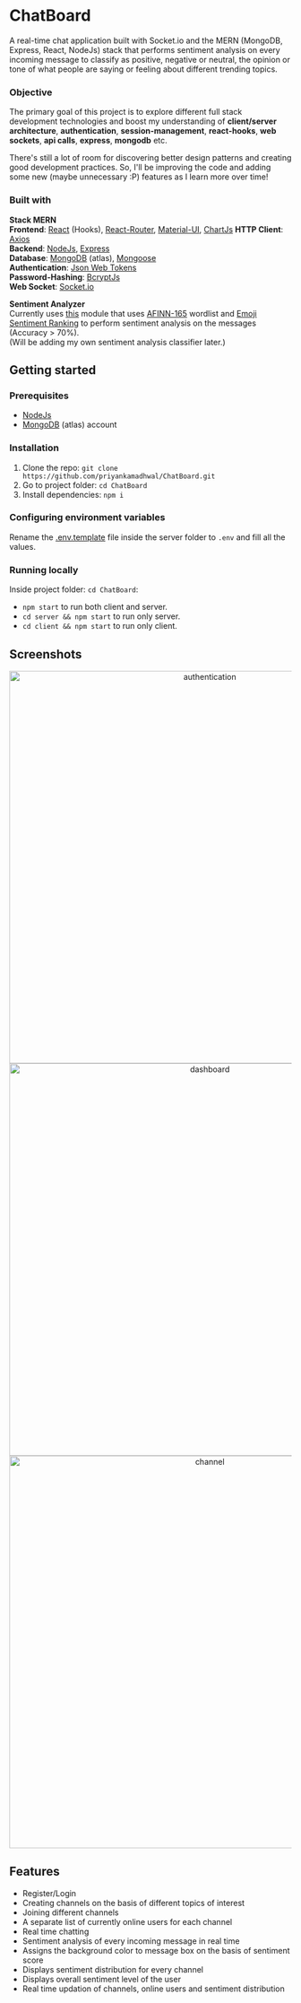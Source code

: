 # ChatBoard

A real-time chat application built with Socket.io and the MERN (MongoDB, Express, React, NodeJs) stack that performs sentiment analysis on every incoming message to classify as positive, negative or neutral, the opinion or tone of what people are saying or feeling about different trending topics.

### Objective

The primary goal of this project is to explore different full stack development technologies and boost my understanding of **client/server architecture**, **authentication**, **session-management**, **react-hooks**, **web sockets**, **api calls**, **express**, **mongodb** etc.

There's still a lot of room for discovering better design patterns and creating good development practices. So, I'll be improving the code and adding some new (maybe unnecessary :P) features as I learn more over time!

### Built with
    
**Stack MERN**    
**Frontend**: [React](https://reactjs.org/) (Hooks), [React-Router](https://reacttraining.com/react-router/), [Material-UI](https://material-ui.com/), [ChartJs](https://www.npmjs.com/package/react-chartjs-2)
**HTTP Client**: [Axios](https://github.com/axios/axios)   
**Backend**: [NodeJs](https://nodejs.org/en/), [Express](https://expressjs.com/)   
**Database**: [MongoDB](https://www.mongodb.com/cloud/atlas) (atlas), [Mongoose](https://mongoosejs.com/)    
**Authentication**: [Json Web Tokens](https://www.npmjs.com/package/jwt-then)    
**Password-Hashing**: [BcryptJs](https://www.npmjs.com/package/bcryptjs)   
**Web Socket**: [Socket.io](https://socket.io/)   
    
**Sentiment Analyzer**   
Currently uses [this](https://www.npmjs.com/package/sentiment) module that uses [AFINN-165](http://www2.imm.dtu.dk/pubdb/pubs/6010-full.html) wordlist and [Emoji Sentiment Ranking](https://journals.plos.org/plosone/article?id=10.1371/journal.pone.0144296) to perform sentiment analysis on the messages (Accuracy > 70%).    
(Will be adding my own sentiment analysis classifier later.)
    
## Getting started
    
### Prerequisites

- [NodeJs](https://nodejs.org/en/) 
- [MongoDB](https://www.mongodb.com/cloud/atlas) (atlas) account

### Installation

1. Clone the repo: `git clone https://github.com/priyankamadhwal/ChatBoard.git`
2. Go to project folder: `cd ChatBoard`
3. Install dependencies: `npm i`

### Configuring environment variables

Rename the [.env.template](/server/.env.template) file inside the server folder to `.env` and fill all the values.

### Running locally

Inside project folder: ```cd ChatBoard```:
- `npm start` to run both client and server.
- `cd server && npm start` to run only server.
- `cd client && npm start` to run only client.

## Screenshots

<p align="center">
    <img src="https://i.postimg.cc/sfZSMdhW/1.jpg" alt="authentication" width="700"/>
    <img src="https://i.postimg.cc/dQ83MqC5/2.jpg" alt="dashboard" width="700"/>
    <img src="https://i.postimg.cc/GhmCMrx8/3.jpg" alt="channel" width="700"/>
</p>

## Features
   
- Register/Login
- Creating channels on the basis of different topics of interest
- Joining different channels
- A separate list of currently online users for each channel
- Real time chatting
- Sentiment analysis of every incoming message in real time
- Assigns the background color to message box on the basis of sentiment score
- Displays sentiment distribution for every channel
- Displays overall sentiment level of the user 
- Real time updation of channels, online users and sentiment distribution

